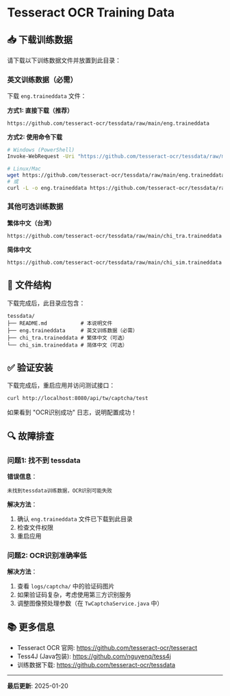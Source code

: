 # Tesseract OCR Training Data

## 📥 下载训练数据

请下载以下训练数据文件并放置到此目录：

### 英文训练数据（必需）
下载 `eng.traineddata` 文件：

**方式1: 直接下载（推荐）**
```
https://github.com/tesseract-ocr/tessdata/raw/main/eng.traineddata
```

**方式2: 使用命令下载**
```bash
# Windows (PowerShell)
Invoke-WebRequest -Uri "https://github.com/tesseract-ocr/tessdata/raw/main/eng.traineddata" -OutFile "eng.traineddata"

# Linux/Mac
wget https://github.com/tesseract-ocr/tessdata/raw/main/eng.traineddata
# 或
curl -L -o eng.traineddata https://github.com/tesseract-ocr/tessdata/raw/main/eng.traineddata
```

### 其他可选训练数据

**繁体中文（台湾）**
```
https://github.com/tesseract-ocr/tessdata/raw/main/chi_tra.traineddata
```

**简体中文**
```
https://github.com/tesseract-ocr/tessdata/raw/main/chi_sim.traineddata
```

## 📂 文件结构

下载完成后，此目录应包含：
```
tessdata/
├── README.md           # 本说明文件
├── eng.traineddata     # 英文训练数据（必需）
├── chi_tra.traineddata # 繁体中文（可选）
└── chi_sim.traineddata # 简体中文（可选）
```

## ✅ 验证安装

下载完成后，重启应用并访问测试接口：
```bash
curl http://localhost:8080/api/tw/captcha/test
```

如果看到 "OCR识别成功" 日志，说明配置成功！

## 🔍 故障排查

### 问题1: 找不到 tessdata

**错误信息**：
```
未找到tessdata训练数据，OCR识别可能失败
```

**解决方法**：
1. 确认 `eng.traineddata` 文件已下载到此目录
2. 检查文件权限
3. 重启应用

### 问题2: OCR识别准确率低

**解决方法**：
1. 查看 `logs/captcha/` 中的验证码图片
2. 如果验证码复杂，考虑使用第三方识别服务
3. 调整图像预处理参数（在 `TwCaptchaService.java` 中）

## 📚 更多信息

- Tesseract OCR 官网: https://github.com/tesseract-ocr/tesseract
- Tess4J (Java包装): https://github.com/nguyenq/tess4j
- 训练数据下载: https://github.com/tesseract-ocr/tessdata

---

**最后更新**: 2025-01-20
